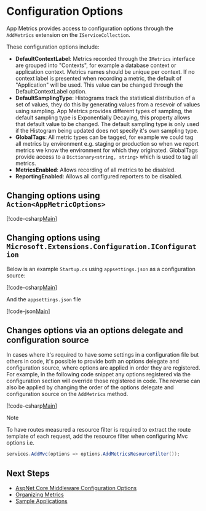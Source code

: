 # Configuration Options

App Metrics provides access to configuration options through the `AddMetrics` extension on the `IServiceCollection`. 

These configuration options include:

- **DefaultContextLabel**: Metrics recorded through the `IMetrics` interface are grouped into "Contexts", for example a database context or application context. Metrics names should be unique per context. If no context label is presented when recording a metric, the default of "Application" will be used. This value can be changed through the DefaultContextLabel option.
- **DefaultSamplingType**: Histograms track the statistical distribution of a set of values, they do this by generating values from a resevoir of values using sampling. App Metrics provides different types of sampling, the default sampling type is Exponentially Decaying, this property allows that default value to be changed. The default sampling type is only used if the Histogram being updated does not specify it's own sampling type.
- **GlobalTags**: All metric types can be tagged, for example we could tag all metrics by environment e.g. staging or production so when we report metrics we know the environment for which they originated. GlobalTags provide access to a `Dictionary<string, string>` which is used to tag all metrics.
- **MetricsEnabled**: Allows recording of all metrics to be disabled.
- **ReportingEnabled**: Allows all configured reporters to be disabled.

## Changing options using `Action<AppMetricOptions>`

[!code-csharp[Main](../../src/samples/AppMetrics.Startup.CodeSnippets/StartupWithAppMetricsOptions.cs?highlight=5,7)]  

## Changing options using `Microsoft.Extensions.Configuration.IConfiguration`

Below is an example `Startup.cs` using `appsettings.json` as a configuration source:

[!code-csharp[Main](../../src/samples/AppMetrics.Startup.CodeSnippets/StartupWithAppMetricsOptionsIConfiguration.cs?highlight=17)]     

And the `appsettings.json` file

[!code-json[Main](../../src/samples/App.Metrics.Formatters.Json.Samples/AppMetricsOptions.json)]

## Changes options via an options delegate and configuration source

In cases where it's required to have some settings in a configuration file but others in code, it's possible to provide both an options delegate and configuration source, where options are applied in order they are registered. For example, in the following code snippet any options registered via the configuration section will override those registered in code. The reverse can also be applied by changing the order of the options delegate and configuration source on the `AddMetrics` method.

[!code-csharp[Main](../../src/samples/AppMetrics.Startup.CodeSnippets/StartupWithAppMetricsOptionsAndIConfiguration.cs?highlight=7,8,9,10)]

> [!NOTE]
> To have routes measured a resource filter is required to extract the route template of each request, add the resource filter when configuring Mvc options i.e.
> 
> ```csharp
> services.AddMvc(options => options.AddMetricsResourceFilter());
>  ```

## Next Steps

- [AspNet Core Middleware Configuration Options](middleware-configuration.md)
- [Organizing Metrics](organizing-metrics.md)
- [Sample Applications](../../samples/index.md)

